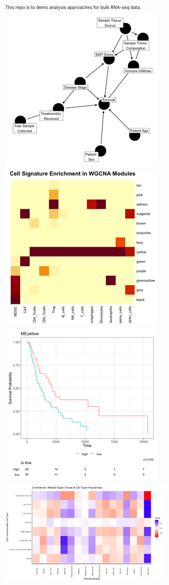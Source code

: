 This repo is to demo analysis approaches for bulk RNA-seq data. 

![alt text](https://github.com/SciOmics/TCGA_Melanoma_RNASeq/blob/main/outputs/DAG.png?raw=true)

![alt_text](https://github.com/SciOmics/TCGA_Melanoma_RNASeq/blob/main/outputs/cell_types_in_WGCNA_modules.png?raw=true)

![alt_text](https://github.com/SciOmics/TCGA_Melanoma_RNASeq/blob/main/outputs/yellow_module_survival.png)

![alt_text](https://github.com/SciOmics/TCGA_Melanoma_RNASeq/blob/main/outputs/module_deconvolution_correlations.png)